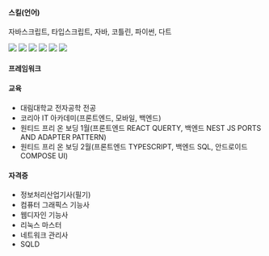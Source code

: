 #### 스킬(언어)
자바스크립트, 타입스크립트, 자바, 코틀린, 파이썬, 다트

<!-- <img src="https://img.shields.io/badge/[쓰고 싶은 텍스트]-[컬러 코드]?style=flat-square&logo=[브랜드 이름]&logoColor=white"/> -->

<img src="https://img.shields.io/badge/Javascript-F7DF1E?style=flat-square&logo=javascript&logoColor=white"/>
<img src="https://img.shields.io/badge/Tavascript-3178C6?style=flat-square&logo=tyoescript&logoColor=white"/>
<img src="https://img.shields.io/badge/Java-6CD74A?style=flat-square&logo=java&logoColor=white"/>
<img src="https://img.shields.io/badge/Kotlin-7F52FF?style=flat-square&logo=kotlin&logoColor=white"/>
<img src="https://img.shields.io/badge/Python-3776AB?style=flat-square&logo=python&logoColor=white"/>
<img src="https://img.shields.io/badge/Dart-0175C2?style=flat-square&logo=dart&logoColor=white"/>




#### 프레임워크



#### 교육
- 대림대학교 전자공학 전공
- 코리아 IT 아카데미(프론트엔드, 모바일, 백엔드)
- 원티드 프리 온 보딩 1월(프론트엔드 REACT QUERTY, 백엔드 NEST JS PORTS AND ADAPTER PATTERN)
- 원티드 프리 온 보딩 2월(프론트엔드 TYPESCRIPT, 백엔드 SQL, 안드로이드 COMPOSE UI)

#### 자격증
- 정보처리산업기사(필기)
- 컴퓨터 그래픽스 기능사
- 웹디자인 기능사
- 리눅스 마스터
- 네트워크 관리사
- SQLD


